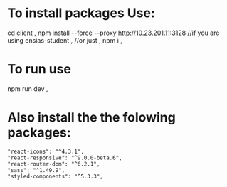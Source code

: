 # To install packages Use: 
   cd client ,
   npm install --force --proxy http://10.23.201.11:3128 //if you are using ensias-student ,
   //or just ,
   npm i ,
# To run use 
 npm run dev ,
# Also install the the folowing packages:

    "react-icons": "^4.3.1",
    "react-responsive": "^9.0.0-beta.6",
    "react-router-dom": "^6.2.1",
    "sass": "^1.49.9",
    "styled-components": "^5.3.3",


